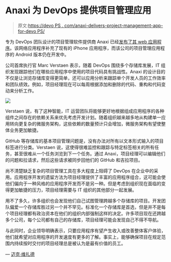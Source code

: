 # Anaxi 为 DevOps 提供项目管理应用

> 原文:[https://devo PS . com/anaxi-delivers-project-management-app-for-devo PS/](https://devops.com/anaxi-delivers-project-management-app-for-devops/)

专为 DevOps 团队设计的项目管理软件提供商 Anaxi 已经[发布了其 web 应用程序](https://www.producthunt.com/posts/anaxi-web-app)。该网络应用程序补充了现有的 iPhone 应用程序，而该公司的项目管理应用程序的 Android 版本仍在开发中。

公司首席执行官 Marc Verstaen 表示，随着 DevOps 围绕多个存储库发展，IT 组织发现跟踪他们在哪些应用程序中使用的项目代码具有挑战性。Anaxi 的设计目的不仅是让浏览存储库变得更简单，还可以应用分析来跟踪单个开发人员的工作效率和团队绩效。例如，项目经理现在可以每周根据添加和删除的代码、重构和代码变动来分析工作。

![](../Images/ab0b96bf10baae2c619d859630f5757a.png)

Verstaen 说，有了这种智能，IT 运营团队将能够更好地根据组成应用程序的各种组件之间存在的依赖关系来优先考虑开发计划。随着组织越来越多地从构建单一应用转向更复杂的微服务架构，这些依赖的数量预计只会增加，微服务架构有望使整体业务更加敏捷。

GitHub 等存储库的基本项目管理问题是，没有办法对所有以文本形式输入的项目标签进行分类。Verstaen 说，这使得很难监控和跟踪与特定标签相关的所有任务，甚至很难从一个任务浏览到下一个任务。通过 Anaxi，项目经理可以编辑他们的问题和拉请求，然后这些请求被同步回他们的 GitHub 和吉拉项目。

尚不清楚缺乏复杂的项目管理工具在多大程度上阻碍了 DevOps 在企业中的采用。应用程序开发的遗留方法为项目经理提供了丰富的应用程序组合，这可能会使他们偏向于一种风格的应用程序开发而不是另一种。但是考虑到组织现在面临的变得更加敏捷的压力，项目经理需要与 IT 组织的其他部分一起发展。

用不了多久，许多组织也会发现他们自己试图管理跨越多个存储库的项目。开发团队偏爱一个存储库胜过另一个并不罕见。标准化一个存储库是首选，但是并不是每个项目经理都有政治资本在他们的组织内部强制这样的决定。许多项目现在还跨越多个公司，每个公司都有自己的存储库，项目经理可能会发现自己不得不导航。

与此同时，企业领导明确表示，只要应用程序有望产生收入或改善整体客户体验，他们就希望对应用程序的开发速度有更多的了解。事实上，能够确保项目在规定范围内持续按时交付的项目经理总是被认为是最有价值的员工。

— [迈克·维扎德](https://devops.com/author/mike-vizard/)